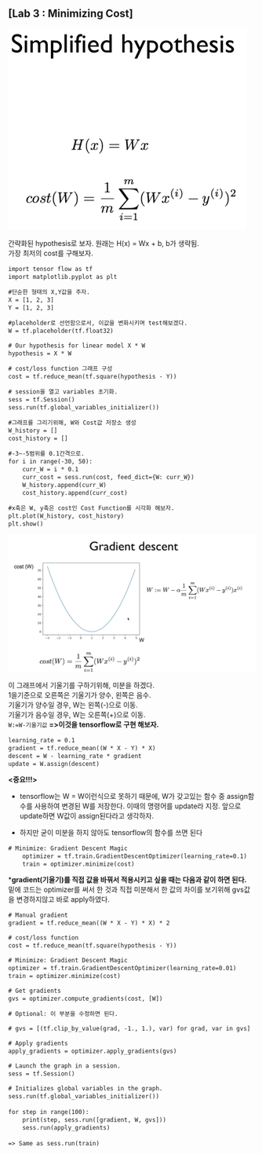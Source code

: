 ## [Lab 3 : Minimizing Cost]

![lab3-1](/image_File/lab3-1.png)

간략화된 hypothesis로 보자. 원래는 H(x) = Wx + b, b가 생략됨.\
가장 최저의 cost를 구해보자.
```
import tensor flow as tf
import matplotlib.pyplot as plt
```
```
#단순한 형태의 X,Y값을 주자.
X = [1, 2, 3]
Y = [1, 2, 3]
```
```
#placeholder로 선언함으로서, 이값을 변화시키며 test해보겠다.
W = tf.placeholder(tf.float32)
```
```
# Our hypothesis for linear model X * W
hypothesis = X * W
```
```
# cost/loss function 그래프 구성
cost = tf.reduce_mean(tf.square(hypothesis - Y))
```
```
# session을 열고 variables 초기화.
sess = tf.Session()
sess.run(tf.global_variables_initializer())
```
```
#그래프를 그리기위해, W와 Cost값 저장소 생성
W_history = []
cost_history = []
```
```
#-3~-5범위를 0.1간격으로.
for i in range(-30, 50):
	curr_W = i * 0.1
	curr_cost = sess.run(cost, feed_dict={W: curr_W})
	W_history.append(curr_W)
	cost_history.append(curr_cost)
```
```
#x축은 W, y축은 cost인 Cost Function를 시각화 해보자.
plt.plot(W_history, cost_history)
plt.show()
```
![lab3-2](/image_File/lab3-2.png)

이 그래프에서 기울기를 구하기위해, 미분을 하겠다.\
1을기준으로 오른쪽은 기울기가 양수, 왼쪽은 음수.\
기울기가 양수일 경우, W는 왼쪽(-)으로 이동.\
기울기가 음수일 경우, W는 오른쪽(+)으로 이동.\
```W:=W-기울기값```
**=>이것을 tensorflow로 구현 해보자.**

```
learning_rate = 0.1
gradient = tf.reduce_mean((W * X - Y) * X)
descent = W - learning_rate * gradient
update = W.assign(descent)
```
**<중요!!!>**
- tensorflow는 W = W이런식으로 못하기 때문에, W가 갖고있는 함수 중 assign함수를 사용하여 변경된 W를 저장한다. 이때의 명령어를 update라 지정. 앞으로 update하면 W값이 assign된다라고 생각하자.

- 하지만 굳이 미분을 하지 않아도 tensorflow의 함수를 쓰면 된다
```
# Minimize: Gradient Descent Magic
	optimizer = tf.train.GradientDescentOptimizer(learning_rate=0.1)
	train = optimizer.minimize(cost)
```

***gradient(기울기)를 직접 값을 바꿔서 적용시키고 싶을 때는 다음과 같이 하면 된다.**\
밑에 코드는 optimizer를 써서 한 것과 직접 미분해서 한 값의 차이를 보기위해 gvs값을 변경하지않고 바로 apply하였다.

```
# Manual gradient
gradient = tf.reduce_mean((W * X - Y) * X) * 2
```
```
# cost/loss function
cost = tf.reduce_mean(tf.square(hypothesis - Y))
```
```	
# Minimize: Gradient Descent Magic
optimizer = tf.train.GradientDescentOptimizer(learning_rate=0.01)
train = optimizer.minimize(cost)
```
```	
# Get gradients
gvs = optimizer.compute_gradients(cost, [W])
```
```
# Optional: 이 부분을 수정하면 된다. 
```
```
# gvs = [(tf.clip_by_value(grad, -1., 1.), var) for grad, var in gvs]
```
```
# Apply gradients
apply_gradients = optimizer.apply_gradients(gvs)
```
```
# Launch the graph in a session.
sess = tf.Session()
```
```
# Initializes global variables in the graph.
sess.run(tf.global_variables_initializer())
	
for step in range(100):
	print(step, sess.run([gradient, W, gvs]))
	sess.run(apply_gradients)

=> Same as sess.run(train)
```
